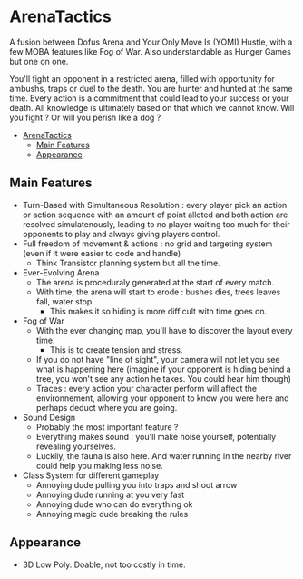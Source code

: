 # ArenaTactics

A fusion between Dofus Arena and Your Only Move Is (YOMI) Hustle, with a few MOBA features like Fog of War. Also understandable as Hunger Games but one on one.

You'll fight an opponent in a restricted arena, filled with opportunity for ambushs, traps or duel to the death. You are hunter and hunted at the same time. Every action is a commitment that could lead to your success or your death. All knowledge is ultimately based on that which we cannot know. Will you fight ? Or will you perish like a dog ?

- [ArenaTactics](#arenatactics)
  - [Main Features](#main-features)
  - [Appearance](#appearance)

## Main Features

- Turn-Based with Simultaneous Resolution : every player pick an action or action sequence with an amount of point alloted and both action are resolved simulatenously, leading to no player waiting too much for their opponents to play and always giving players control.
- Full freedom of movement & actions : no grid and targeting system (even if it were easier to code and handle)
  - Think Transistor planning system but all the time.
- Ever-Evolving Arena
  - The arena is proceduraly generated at the start of every match.
  - With time, the arena will start to erode : bushes dies, trees leaves fall, water stop.
    - This makes it so hiding is more difficult with time goes on.
- Fog of War
  - With the ever changing map, you'll have to discover the layout every time.
    - This is to create tension and stress.
  - If you do not have "line of sight", your camera will not let you see what is happening here (imagine if your opponent is hiding behind a tree, you won't see any action he takes. You could hear him though)
  - Traces : every action your character perform will affect the environnement, allowing your opponent to know you were here and perhaps deduct where you are going.
- Sound Design
  - Probably the most important feature ?
  - Everything makes sound : you'll make noise yourself, potentially revealing yourselves.
  - Luckily, the fauna is also here. And water running in the nearby river could help you making less noise.
- Class System for different gameplay
  - Annoying dude pulling you into traps and shoot arrow
  - Annoying dude running at you very fast
  - Annoying dude who can do everything ok
  - Annoying magic dude breaking the rules

## Appearance

- 3D Low Poly. Doable, not too costly in time.